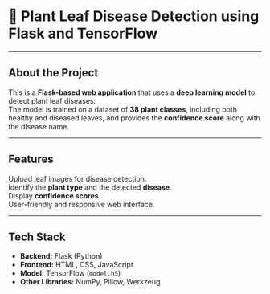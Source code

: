 # 🌿 **Plant Leaf Disease Detection using Flask and TensorFlow** 

---

## **About the Project**

This is a **Flask-based web application** that uses a **deep learning model** to detect plant leaf diseases.  
The model is trained on a dataset of **38 plant classes**, including both healthy and diseased leaves, and provides the **confidence score** along with the disease name.

---

## **Features**

Upload leaf images for disease detection.  
Identify the **plant type** and the detected **disease**.  
Display **confidence scores**.   
User-friendly and responsive web interface.  
  
---

## **Tech Stack**

- **Backend:** Flask (Python)  
- **Frontend:** HTML, CSS, JavaScript  
- **Model:** TensorFlow (`model.h5`)   
- **Other Libraries:** NumPy, Pillow, Werkzeug  
